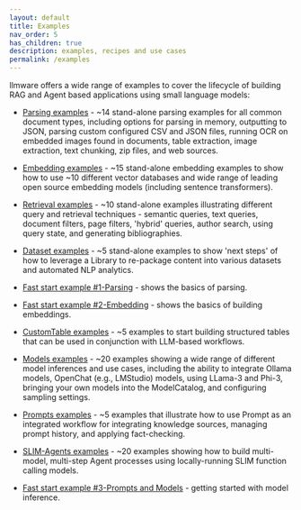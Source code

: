```yaml
---
layout: default
title: Examples
nav_order: 5
has_children: true
description: examples, recipes and use cases
permalink: /examples
---
```


llmware offers a wide range of examples to cover the lifecycle of building RAG and Agent based applications using 
small language models:

   - [Parsing examples](https://www.github.com/llmware-ai/llmware/tree/main/examples/Parsing) - ~14 stand-alone parsing examples for all common document types, including options for parsing in memory, outputting to JSON, parsing custom configured CSV and JSON files, running OCR on embedded images found in documents, table extraction, image extraction, text chunking, zip files, and web sources.  
   - [Embedding examples](https://www.github.com/llmware-ai/llmware/tree/main/examples/Embedding) - ~15 stand-alone embedding examples to show how to use ~10 different vector databases and wide range of leading open source embedding models (including sentence transformers).  
   - [Retrieval examples](https://www.github.com/llmware-ai/llmware/tree/main/examples/Retrieval) - ~10 stand-alone examples illustrating different query and retrieval techniques - semantic queries, text queries, document filters, page filters, 'hybrid' queries, author search, using query state, and generating bibliographies.  
   - [Dataset examples](https://www.github.com/llmware-ai/llmware/tree/main/examples/Datasets) - ~5 stand-alone examples to show 'next steps' of how to leverage a Library to re-package content into various datasets and automated NLP analytics.  
   - [Fast start example #1-Parsing](https://github.com/llmware-ai/llmware/blob/main/fast_start/rag/example-1-create_first_library.py) - shows the basics of parsing.  
   - [Fast start example #2-Embedding](https://github.com/llmware-ai/llmware/blob/main/fast_start/rag/example-2-build_embeddings.py) - shows the basics of building embeddings.  
   - [CustomTable examples](https://github.com/llmware-ai/llmware/tree/main/examples/Structured_Tables) - ~5 examples to start building structured tables that can be used in conjunction with LLM-based workflows.  

   - [Models examples](https://www.github.com/llmware-ai/llmware/tree/main/examples/Models) - ~20 examples showing a wide range of different model inferences and use cases, including the ability to integrate Ollama models, OpenChat (e.g., LMStudio) models, using LLama-3 and Phi-3, bringing your own models into the ModelCatalog, and configuring sampling settings.  
   - [Prompts examples](https://www.github.com/llmware-ai/llmware/tree/main/examples/Prompts) - ~5 examples that illustrate how to use Prompt as an integrated workflow for integrating knowledge sources, managing prompt history, and applying fact-checking.  
   - [SLIM-Agents examples](https://www.github.com/llmware-ai/llmware/tree/main/examples/SLIM-Agents) - ~20 examples showing how to build multi-model, multi-step Agent processes using locally-running SLIM function calling models.  
   - [Fast start example #3-Prompts and Models](https://github.com/llmware-ai/llmware/blob/main/fast_start/rag/example-3-prompts_and_models.py) - getting started with model inference. 

